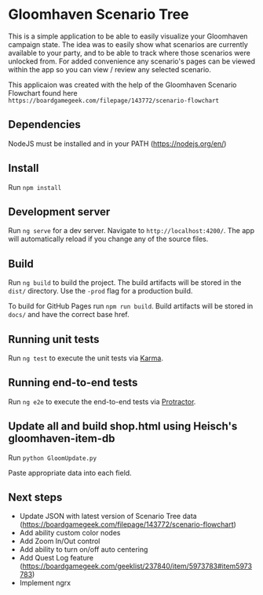 # Gloomhaven Scenario Tree

This is a simple application to be able to easily visualize your Gloomhaven campaign state. The idea was to easily show what scenarios are currently available to your party, and to be able to track where those scenarios were unlocked from. For added convenience any scenario's pages can be viewed within the app so you can view / review any selected scenario. 

This applicaion was created with the help of the Gloomhaven Scenario Flowchart found here `https://boardgamegeek.com/filepage/143772/scenario-flowchart`

## Dependencies
NodeJS must be installed and in your PATH (https://nodejs.org/en/)

## Install

Run `npm install`

## Development server

Run `ng serve` for a dev server. Navigate to `http://localhost:4200/`. The app will automatically reload if you change any of the source files.

## Build

Run `ng build` to build the project. The build artifacts will be stored in the `dist/` directory. Use the `-prod` flag for a production build.

To build for GitHub Pages run `npm run build`. Build artifacts will be stored in `docs/` and have the correct base href.

## Running unit tests

Run `ng test` to execute the unit tests via [Karma](https://karma-runner.github.io).

## Running end-to-end tests

Run `ng e2e` to execute the end-to-end tests via [Protractor](http://www.protractortest.org/).

## Update all and build shop.html using Heisch's gloomhaven-item-db
Run `python GloomUpdate.py`

Paste appropriate data into each field.

## Next steps

- Update JSON with latest version of Scenario Tree data (https://boardgamegeek.com/filepage/143772/scenario-flowchart)
- Add ability custom color nodes
- Add Zoom In/Out control
- Add ability to turn on/off auto centering
- Add Quest Log feature (https://boardgamegeek.com/geeklist/237840/item/5973783#item5973783)
- Implement ngrx
